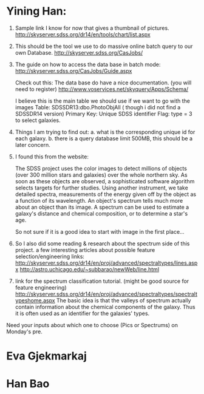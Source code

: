 # Yining Han:
1. Sample link I know for now that gives a thumbnail of pictures. 
   http://skyserver.sdss.org/dr14/en/tools/chart/list.aspx
   
2. This should be the tool we use to do massive online batch query to our own
   Database. http://skyserver.sdss.org/CasJobs/
   
3. The guide on how to access the data base in batch mode:
   http://skyserver.sdss.org/CasJobs/Guide.aspx
   
   Check out this:
   The data base do have a nice documentation. (you will need to register)
   http://www.voservices.net/skyquery/Apps/Schema/
   
   I believe this is the main table we should use if we want to go with the images
   Table:  SDSSDR13:dbo.PhotoObjAll ( though i did not find a SDSSDR14 version)
   Primary Key: Unique SDSS identifier Flag: type = 3 to select galaxies.
   
4. Things I am trying to find out:
   a. what is the corresponding unique id for each galaxy.
   b. there is a query database limit 500MB, this should be a later concern.
   
5. I found this from the website:

   The SDSS project uses the color images to detect millions of objects (over 300 million stars and galaxies) over the whole northern sky. As soon as these objects are observed, a sophisticated software algorithm selects targets for further studies. Using another instrument, we take detailed spectra, measurements of the energy given off by the object as a function of its wavelength. An object's spectrum tells much more about an object than its image. A spectrum can be used to estimate a galaxy's distance and chemical composition, or to determine a star's age.
   
   So not sure if it is a good idea to start with image in the first place...
   
6. So I also did some reading & research about the spectrum side of this project. 
   a few interesting articles about possible feature selection/engineering links:
   http://skyserver.sdss.org/dr14/en/proj/advanced/spectraltypes/lines.aspx
   http://astro.uchicago.edu/~subbarao/newWeb/line.html
   
7. link for the spectrum classification tutorial. (might be good source for feature engineering)
   http://skyserver.sdss.org/dr14/en/proj/advanced/spectraltypes/spectraltypeshome.aspx
   The basic idea is that the valleys of spectrum actually contain information about the chemical components of the galaxy.
   Thus it is often used as an identifier for the galaxies' types.
   

Need your inputs about which one to choose (Pics or Spectrums) on Monday's pre.

# Eva Gjekmarkaj

# Han Bao 
